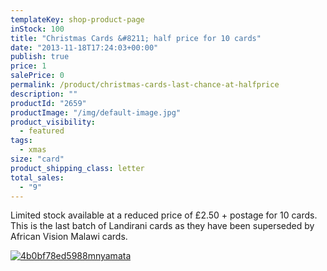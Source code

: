 ```yaml
---
templateKey: shop-product-page
inStock: 100
title: "Christmas Cards &#8211; half price for 10 cards"
date: "2013-11-18T17:24:03+00:00"
publish: true
price: 1
salePrice: 0
permalink: /product/christmas-cards-last-chance-at-halfprice
description: ""
productId: "2659"
productImage: "/img/default-image.jpg"
product_visibility:
  - featured
tags:
  - xmas
size: "card"
product_shipping_class: letter
total_sales:
  - "9"
---
```


Limited stock available at a reduced price of £2.50 + postage for 10 cards. This is the last batch of Landirani cards as they have been superseded by African Vision Malawi cards.

[![4b0bf78ed5988mnyamata](../../uploads/2013/03/4b0bf78ed5988mnyamata-230x300.jpg)](https://www.africanvision.org.uk/africa-vision-news/wp-content/uploads/2013/03/4b0bf78ed5988mnyamata.jpg)
